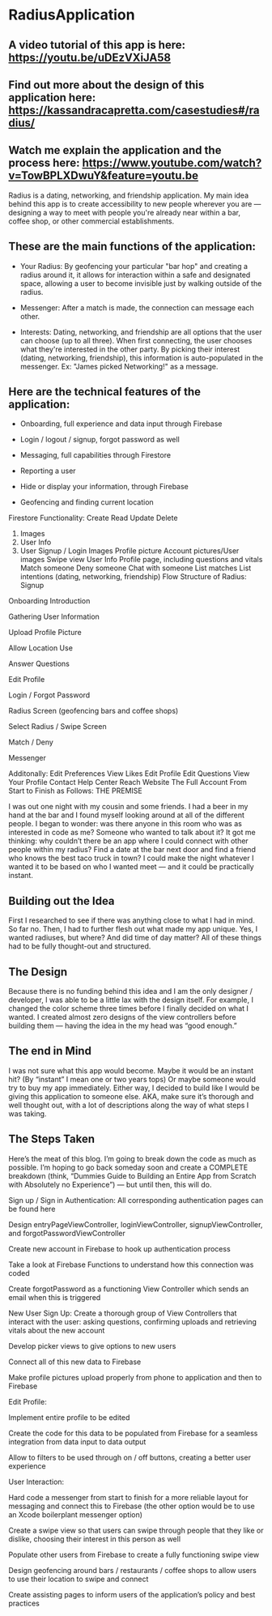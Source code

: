 # RadiusApplication

## A video tutorial of this app is here: https://youtu.be/uDEzVXiJA58

## Find out more about the design of this application here: https://kassandracapretta.com/casestudies#/radius/

## Watch me explain the application and the process here: https://www.youtube.com/watch?v=TowBPLXDwuY&feature=youtu.be

Radius is a dating, networking, and friendship application. My main idea behind this app is to create accessibility to new people wherever you are — designing a way to meet with people you're already near within a bar, coffee shop, or other commercial establishments.

## These are the main functions of the application:

- Your Radius: By geofencing your particular "bar hop" and creating a radius around it, it allows for interaction within a safe and designated space, allowing a user to become invisible just by walking outside of the radius.

- Messenger: After a match is made, the connection can message each other.

- Interests: Dating, networking, and friendship are all options that the user can choose (up to all three). When first connecting, the user chooses what they're interested in the other party. By picking their interest (dating, networking, friendship), this information is auto-populated in the messenger. Ex: "James picked Networking!" as a message.

## Here are the technical features of the application:

- Onboarding, full experience and data input through Firebase

- Login / logout / signup, forgot password as well

- Messaging, full capabilities through Firestore

- Reporting a user

- Hide or display your information, through Firebase

- Geofencing and finding current location

Firestore Functionality:
Create
Read
Update
Delete
1. Images
2. User Info
3. User Signup / Login
Images
Profile picture
Account pictures/User images
Swipe view
User Info
Profile page, including questions and vitals
Match someone
Deny someone
Chat with someone
List matches
List intentions (dating, networking, friendship)
Flow Structure of Radius:
Signup

Onboarding Introduction

Gathering User Information

Upload Profile Picture

Allow Location Use

Answer Questions

Edit Profile

Login / Forgot Password

Radius Screen (geofencing bars and coffee shops)

Select Radius / Swipe Screen

Match / Deny

Messenger

Additonally:
Edit Preferences
View Likes
Edit Profile
Edit Questions
View Your Profile
Contact Help Center
Reach Website
The Full Account From Start to Finish as Follows:
THE PREMISE

I was out one night with my cousin and some friends. I had a beer in my hand at the bar and I found myself looking around at all of the different people. I began to wonder: was there anyone in this room who was as interested in code as me? Someone who wanted to talk about it? It got me thinking: why couldn’t there be an app where I could connect with other people within my radius? Find a date at the bar next door and find a friend who knows the best taco truck in town? I could make the night whatever I wanted it to be based on who I wanted meet — and it could be practically instant.

## Building out the Idea

First I researched to see if there was anything close to what I had in mind. So far no. Then, I had to further flesh out what made my app unique. Yes, I wanted radiuses, but where? And did time of day matter? All of these things had to be fully thought-out and structured.

## The Design

Because there is no funding behind this idea and I am the only designer / developer, I was able to be a little lax with the design itself. For example, I changed the color scheme three times before I finally decided on what I wanted. I created almost zero designs of the view controllers before building them — having the idea in the my head was “good enough.”

## The end in Mind

I was not sure what this app would become. Maybe it would be an instant hit? (By “instant” I mean one or two years tops) Or maybe someone would try to buy my app immediately. Either way, I decided to build like I would be giving this application to someone else. AKA, make sure it’s thorough and well thought out, with a lot of descriptions along the way of what steps I was taking.

## The Steps Taken

Here’s the meat of this blog. I’m going to break down the code as much as possible. I’m hoping to go back someday soon and create a COMPLETE breakdown (think, “Dummies Guide to Building an Entire App from Scratch with Absolutely no Experience”) — but until then, this will do.

Sign up / Sign in Authentication:
All corresponding authentication pages can be found here

Design entryPageViewController, loginViewController, signupViewController, and forgotPasswordViewController

Create new account in Firebase to hook up authentication process

Take a look at Firebase Functions to understand how this connection was coded

Create forgotPassword as a functioning View Controller which sends an email when this is triggered

New User Sign Up:
Create a thorough group of View Controllers that interact with the user: asking questions, confirming uploads and retrieving vitals about the new account

Develop picker views to give options to new users

Connect all of this new data to Firebase

Make profile pictures upload properly from phone to application and then to Firebase

Edit Profile:

Implement entire profile to be edited

Create the code for this data to be populated from Firebase for a seamless integration from data input to data output

Allow to filters to be used through on / off buttons, creating a better user experience

User Interaction:

Hard code a messenger from start to finish for a more reliable layout for messaging and connect this to Firebase (the other option would be to use an Xcode boilerplant messenger option)

Create a swipe view so that users can swipe through people that they like or dislike, choosing their interest in this person as well

Populate other users from Firebase to create a fully functioning swipe view

Design geofencing around bars / restaurants / coffee shops to allow users to use their location to swipe and connect

Create assisting pages to inform users of the application’s policy and best practices
